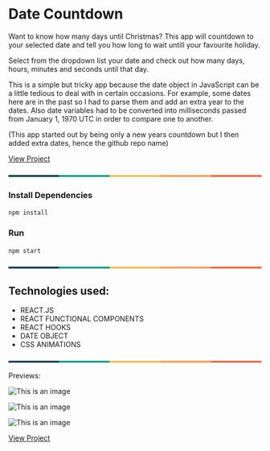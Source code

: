 # Date Countdown

Want to know how many days until Christmas? This app will countdown to your selected date and tell you how long to wait untill your favourite holiday.

Select from the dropdown list your date and check out how many days, hours, minutes and seconds until that day.

This is a simple but tricky app because the date object in JavaScript can be a little tedious to deal with in certain occasions. For example, some dates here are in the past so I had to parse them and add an extra year to the dates. Also date variables had to be converted into milliseconds passed from January 1, 1970 UTC in order to compare one to another.

(This app started out by being only a new years countdown but I then added extra dates, hence the github repo name)

[View Project](https://date-countdown-xi.vercel.app/)

![This is an image](https://raw.githubusercontent.com/philipHinch/underline/main/underline.png)

### Install Dependencies

```
npm install
```

### Run

```
npm start
```

![This is an image](https://raw.githubusercontent.com/philipHinch/underline/main/underline.png)

## Technologies used:

- REACT.JS
- REACT FUNCTIONAL COMPONENTS
- REACT HOOKS 
- DATE OBJECT
- CSS ANIMATIONS


![This is an image](https://raw.githubusercontent.com/philipHinch/underline/main/underline.png)

Previews:

![This is an image](https://raw.githubusercontent.com/philipHinch/new_years_countdown/main/src/assets/previews/countdownpreview1.png)

![This is an image](https://raw.githubusercontent.com/philipHinch/new_years_countdown/main/src/assets/previews/countdownpreview2.png)

![This is an image](https://raw.githubusercontent.com/philipHinch/new_years_countdown/main/src/assets/previews/countdownpreview3.png)

[View Project](https://date-countdown-xi.vercel.app/)

